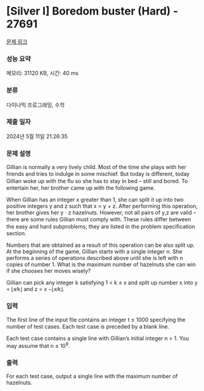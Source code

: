 # [Silver I] Boredom buster (Hard) - 27691 

[문제 링크](https://www.acmicpc.net/problem/27691) 

### 성능 요약

메모리: 31120 KB, 시간: 40 ms

### 분류

다이나믹 프로그래밍, 수학

### 제출 일자

2024년 5월 11일 21:26:35

### 문제 설명

<p>Gillian is normally a very lively child. Most of the time she plays with her friends and tries to indulge in some mischief. But today is diﬀerent, today Gillian woke up with the ﬂu so she has to stay in bed – still and bored. To entertain her, her brother came up with the following game.</p>

<p>When Gillian has an integer x greater than 1, she can split it up into two positive integers y and z such that x = y + z. After performing this operation, her brother gives her y ⋅ z hazelnuts. However, not all pairs of y,z are valid – there are some rules Gillian must comply with. These rules diﬀer between the easy and hard subproblems; they are listed in the problem speciﬁcation section.</p>

<p>Numbers that are obtained as a result of this operation can be also split up. At the beginning of the game, Gillian starts with a single integer n. She performs a series of operations described above until she is left with n copies of number 1. What is the maximum number of hazelnuts she can win if she chooses her moves wisely?</p>

<p>Gillian can pick any integer k satisfying 1 < k ≤ x and split up number x into y = ⌊x∕k⌋ and z = x −⌊x∕k⌋.</p>

### 입력 

 <p>The ﬁrst line of the input ﬁle contains an integer t ≤ 1000 specifying the number of test cases. Each test case is preceded by a blank line.</p>

<p>Each test case contains a single line with Gillian’s initial integer n > 1. You may assume that n ≤ 10<sup>9</sup>.</p>

### 출력 

 <p>For each test case, output a single line with the maximum number of hazelnuts.</p>

